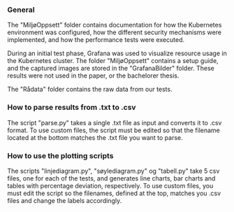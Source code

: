 ### General
The "MiljøOppsett" folder contains documentation for how the Kubernetes environment was configured, how the different security mechanisms were implemented, and how the performance tests were executed.

During an initial test phase, Grafana was used to visualize resource usage in the Kubernetes cluster. The folder "MiljøOppsett" contains a setup guide, and the captured images are stored in the "GrafanaBilder" folder. These results were not used in the paper, or the bachelorer thesis.

The "Rådata" folder contains the raw data from our tests.

### How to parse results from .txt to .csv
The script "parse.py" takes a single .txt file as input and converts it to .csv format.
To use custom files, the script must be edited so that the filename located at the bottom matches the .txt file you want to parse.

### How to use the plotting scripts
The scripts "linjediagram.py", "søylediagram.py" og "tabell.py" take 5 csv files, one for each of the tests, and generates line charts, bar charts and tables with percentage deviation, respectively.
To use custom files, you must edit the script so the filenames, defined at the top, matches you .csv files and change the labels accordingly.
